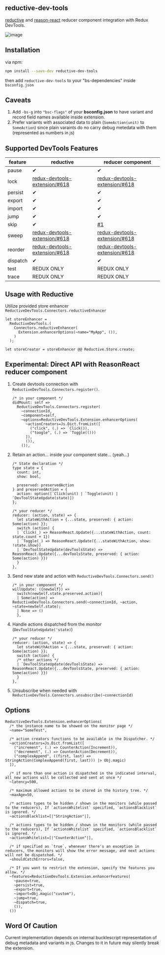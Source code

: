 ## reductive-dev-tools

[reductive](https://github.com/reasonml-community/reductive) and [reason-react](https://github.com/reasonml/reason-react) reducer component integration with Redux DevTools.

![image](assets/demo.gif)

## Installation 
via npm:

```bash
npm install --save-dev reductive-dev-tools
```
then add `reductive-dev-tools` to your "bs-dependencies" inside `bsconfig.json`

## Caveats

1. Add `-bs-g` into `"bsc-flags"` of your **bsconfig.json** to have variant and record field names available inside extension.
2. Prefer variants with associated data to plain (`SomeAction(unit)` to `SomeAction`) since plain varaints do no carry debug metedata with them (represented as numbers in js)

## Supported DevTools Features

| feature | reductive | reducer component |
|---------|-----------|-------------------|
| pause   | ✔         | ✔                 |
| lock    |    [redux-devtools-extension/#618](https://github.com/zalmoxisus/redux-devtools-extension/issues/618)       |     [redux-devtools-extension/#618](https://github.com/zalmoxisus/redux-devtools-extension/issues/618)              |
| persist | ✔         | ✔                 |
| export  | ✔         | ✔                 |
| import  | ✔         | ✔                 |
| jump    | ✔         | ✔                 |
| skip    | ✔         | [#1](https://github.com/ambientlight/reductive-dev-tools/issues/1)|
| sweep |    [redux-devtools-extension/#618](https://github.com/zalmoxisus/redux-devtools-extension/issues/618)       |     [redux-devtools-extension/#618](https://github.com/zalmoxisus/redux-devtools-extension/issues/618)              |
| reorder |    [redux-devtools-extension/#618](https://github.com/zalmoxisus/redux-devtools-extension/issues/618)       |     [redux-devtools-extension/#618](https://github.com/zalmoxisus/redux-devtools-extension/issues/618)              |
| dispatch| ✔         | ✔                 |
| test    | REDUX ONLY| REDUX ONLY        |
| trace   | REDUX ONLY| REDUX ONLY        | 

## Usage with Reductive
Utilize provided store enhancer `ReductiveDevTools.Connectors.reductiveEnhancer`

```reason
let storeEnhancer =
  ReductiveDevTools.(
    Connectors.reductiveEnhancer(
      Extension.enhancerOptions(~name="MyApp", ()),
    )
  );
  
let storeCreator = storeEnhancer @@ Reductive.Store.create;
```

## Experimental: Direct API with ReasonReact reducer component

1. Create devtools connection with `ReductiveDevTools.Connectors.register()`.

	```reason
	/* in your component */
	didMount: self =>
	  ReductiveDevTools.Connectors.register(
	    ~connectionId, 
	    ~component=self, 
	    ~options=ReductiveDevTools.Extension.enhancerOptions(
	      ~actionCreators=Js.Dict.fromList([
	        ("click", (.) => `Click()),
	        ("toogle", (.) => `Toggle(()))
	      ]),
	      ()), 
	    ()),
	```
2. Retain an action... inside your component state... (yeah...)
	
	```reason
	/* State declaration */
	type state = {
	  count: int,
	  show: bool,
	
	  preserved: preservedAction
	} and preservedAction = {
	  action: option([`Click(unit) | `Toggle(unit) | `DevToolStateUpdate(state)])
	};
	
	/* your reducer */
	reducer: (action, state) => {
	  let stateWithAction = {...state, preserved: { action: Some(action) }};
	  switch (action) {
	  | `Click(_) => ReasonReact.Update({...stateWithAction, count: state.count + 1})
	  | `Toggle(_) => ReasonReact.Update({...stateWithAction, show: !state.show})
	  | `DevToolStateUpdate(devToolsState) => ReasonReact.Update({...devToolsState, preserved: { action: Some(action) }})
	  }
	},
	```

3. Send new state and action with `ReductiveDevTools.Connectors.send()`

	```reason
	/* in your component */
	willUpdate: ({newSelf}) =>
	  switch(newSelf.state.preserved.action){
	  | Some(action) => ReductiveDevTools.Connectors.send(~connectionId, ~action, ~state=newSelf.state);
	  | None => ()
	  },
	```
	
4. Handle actions dispatched from the monitor (`DevToolStateUpdate('state)`)

	```reason
	/* your reducer */
	reducer: (action, state) => {
	  let stateWithAction = {...state, preserved: { action: Some(action) }};
	  switch (action) {
	  /* other actions */
	  | `DevToolStateUpdate(devToolsState) => ReasonReact.Update({...devToolsState, preserved: { action: Some(action) }})
	  }
	},
	```
	
5. Unsubscribe when needed with `ReductiveDevTools.Connectors.unsubscribe(~connectionId)`

## Options

```reason
ReductiveDevTools.Extension.enhancerOptions(
  /* the instance name to be showed on the monitor page */
  ~name="SomeTest",
  
  /* action creators functions to be available in the Dispatcher. */
  ~actionCreators=Js.Dict.fromList([
    ("increment", (.) => CounterAction(Increment)),
    ("decrement", (.) => CounterAction(Decrement)),
    ("complexAppend", ((first, last) => StringAction(ComplexAppend(first, last))) |> Obj.magic)
  ]),
  
  /* if more than one action is dispatched in the indicated interval, all new actions will be collected and sent at once */
  ~latency=500,
  
  /* maximum allowed actions to be stored in the history tree. */
  ~maxAge=50,
  
  /* actions types to be hidden / shown in the monitors (while passed to the reducers), If `actionsWhitelist` specified, `actionsBlacklist` is ignored. */
  ~actionsBlacklist=[|"StringAction"|],
  
  /* actions types to be hidden / shown in the monitors (while passed to the reducers), If `actionsWhitelist` specified, `actionsBlacklist` is ignored. */
  ~actionsWhitelist=[|"CounterAction"|],
  
  /* if specified as `true`, whenever there's an exception in reducers, the monitors will show the error message, and next actions will not be dispatched. */
  ~shouldCatchErrors=false,
  
  /* If you want to restrict the extension, specify the features you allow. */
  ~features=ReductiveDevTools.Extension.enhancerFeatures(
    ~pause=true,
    ~persist=true,
    ~export=true,
    ~import=Obj.magic("custom"),
    ~jump=true,
    ~dispatch=true,
    ()),
  ())
```

## Word Of Caution
Current implementation depends on internal bucklescript representation of debug metadata and variants in js. Changes to it in future may silently break the extension.